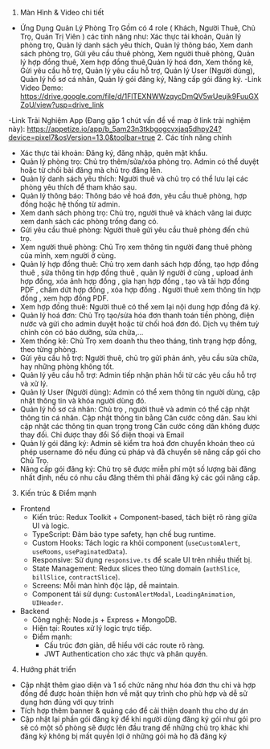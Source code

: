 1. Màn Hình & Video chi tiết
  - Ứng Dụng Quản Lý Phòng Trọ Gồm có 4 role ( Khách, Người Thuê, Chủ Trọ, Quản Trị Viên )
    các tính năng như: Xác thực tài khoản, Quản lý phòng trọ, Quản lý danh sách yêu thích, Quản lý thông báo, Xem danh sách phòng trọ, Gửi yêu cầu thuê phòng, Xem người thuê phòng, 
    Quản lý hợp đồng thuê, Xem hợp đồng thuê,Quản lý hoá đơn, Xem thống kê, Gửi yêu cầu hỗ trợ, Quản lý yêu cầu hỗ trợ, Quản lý User (Người dùng),  Quản lý hồ sơ cá nhân, Quản lý gói đăng ký, Nâng cấp gói đăng ký.
  -Link Video Demo: https://drive.google.com/file/d/1FlTEXNWWzqycDmQV5wUeujk9FuuGXZoU/view?usp=drive_link
  
  -Link Trải Nghiệm App (Đang gặp 1 chút vấn đề về map ở link trải nghiệm này): https://appetize.io/app/b_5am23n3tkbgogcvxjaq5dhpy24?device=pixel7&osVersion=13.0&toolbar=true
2. Các tính năng chính
  - Xác thực tài khoản: Đăng ký, đăng nhập, quên mật khẩu.
  - Quản lý phòng trọ: Chủ trọ thêm/sửa/xóa phòng trọ. Admin có thể duyệt hoặc từ chối bài đăng mà chủ trọ đăng lên.
  - Quản lý danh sách yêu thích: Người thuê và chủ trọ có thể lưu lại các phòng yêu thích để tham khảo sau.
  - Quản lý thông báo: Thông báo về hoá đơn, yêu cầu thuê phòng, hợp đồng hoặc hệ thống từ admin.
  - Xem danh sách phòng trọ: Chủ trọ, người thuê và khách vãng lai được xem danh sách các phòng trống đang có.
  - Gửi yêu cầu thuê phòng: Người thuê gửi yêu cầu thuê phòng đến chủ trọ.
  - Xem người thuê phòng: Chủ Trọ xem thông tin người đang thuê phòng của mình, xem người ở cùng.
  - Quản lý hợp đồng thuê: Chủ trọ xem danh sách hợp đồng, tạo hợp đồng thuê , sửa thông tin hợp đồng thuê , quản lý người ở cùng , upload ảnh hợp đồng, xóa ảnh hợp đồng , gia hạn hợp đồng , tạo và tải hợp đồng PDF , chấm dứt hợp đồng , xóa hợp đồng .  Người thuê xem thông tin hợp đồng , xem hợp đồng PDF.
  - Xem hợp đồng thuê: Người thuê có thể xem lại nội dung hợp đồng đã ký.
  - Quản lý hoá đơn: Chủ Trọ tạo/sửa hóa đơn thanh toán tiền phòng, điện nước và gửi cho admin duyệt hoặc từ chối hoá đơn đó. Dịch vụ thêm tuỳ chỉnh còn có bảo dưỡng, sửa chữa,...
  - Xem thống kê: Chủ Trọ xem doanh thu theo tháng, tình trạng hợp đồng, theo từng phòng.
  - Gửi yêu cầu hỗ trợ: Người thuê, chủ trọ gửi phản ánh, yêu cầu sửa chữa, hay những phòng không tốt.
  - Quản lý yêu cầu hỗ trợ: Admin tiếp nhận phản hồi từ các yêu cầu hỗ trợ và xử lý.
  - Quản lý User (Người dùng):  Admin có thể xem thông tin người dùng, cập nhật thông tin và khóa người dùng đó.
  - Quản lý hồ sơ cá nhân: Chủ trọ , người thuê và admin có thể cập nhật thông tin cá nhân. Cập nhật thông tin bằng Căn cước công dân. Sau khi cập nhật các thông tin quan trọng trong Căn cước công dân không được thay đổi. Chỉ được thay đổi Số điện thoại và Email
  - Quản lý gói đăng ký: Admin sẽ kiểm tra hoá đơn chuyển khoản theo cú phép username đó nếu đúng cú pháp và đã chuyển sẽ nâng cấp gói cho Chủ Trọ.
  - Nâng cấp gói đăng ký: Chủ trọ sẽ được miễn phí một số lượng bài đăng nhất định, nếu có nhu cầu đăng thêm thì phải đăng ký các gói nâng cấp.
3. Kiến trúc & Điểm mạnh
  - Frontend
    - Kiến trúc: Redux Toolkit + Component-based, tách biệt rõ ràng giữa UI và logic.
    - TypeScript: Đảm bảo type safety, hạn chế bug runtime.
    - Custom Hooks: Tách logic ra khỏi component (`useCustomAlert`, `useRooms`, `usePaginatedData`).
    - Responsive: Sử dụng `responsive.ts` để scale UI trên nhiều thiết bị.
    - State Management: Redux slices theo từng domain (`authSlice`, `billSlice`, `contractSlice`).
    - Screens: Mỗi màn hình độc lập, dễ maintain.
    - Component tái sử dụng: `CustomAlertModal`, `LoadingAnimation`, `UIHeader`.
  - Backend
    - Công nghệ: Node.js + Express + MongoDB.
    - Hiện tại: Routes xử lý logic trực tiếp.
    - Điểm mạnh:
      - Cấu trúc đơn giản, dễ hiểu với các route rõ ràng.
      - JWT Authentication cho xác thực và phân quyền.
4. Hướng phát triển
  - Cập nhật thêm giao diện và 1 số chức năng như hóa đơn thu chi và hợp đồng để được hoàn thiện hơn về mặt quy trình cho phù hợp và dễ sử dụng hơn đúng với quy trình
  - Tích hợp thêm banner & quảng cáo để cải thiện doanh thu cho dự án
  - Cập nhật lại phần gói đăng ký để khi người dùng đăng ký gói như gói pro sẽ có một số phòng sẽ được lên đầu trang để những chủ trọ khác khi đăng ký không bị mất quyền lợi ở những gói mà họ đã đăng ký
  
